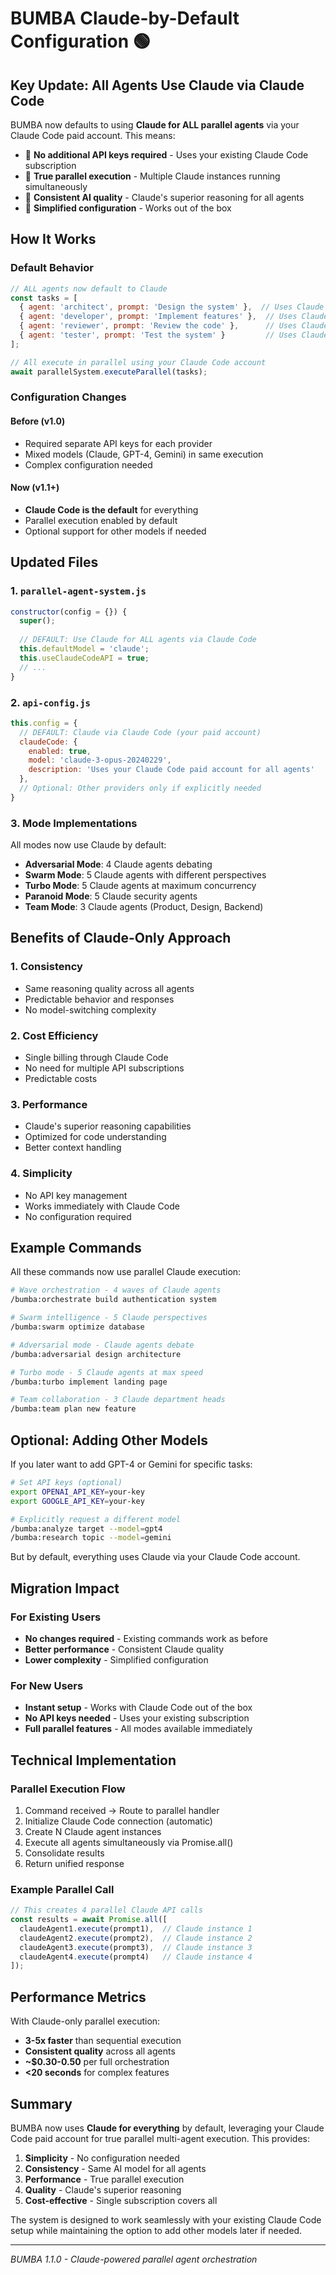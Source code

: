 # BUMBA Claude-by-Default Configuration 🟢

## Key Update: All Agents Use Claude via Claude Code

BUMBA now defaults to using **Claude for ALL parallel agents** via your Claude Code paid account. This means:

- 🏁 **No additional API keys required** - Uses your existing Claude Code subscription
- 🏁 **True parallel execution** - Multiple Claude instances running simultaneously
- 🏁 **Consistent AI quality** - Claude's superior reasoning for all agents
- 🏁 **Simplified configuration** - Works out of the box

## How It Works

### Default Behavior
```javascript
// ALL agents now default to Claude
const tasks = [
  { agent: 'architect', prompt: 'Design the system' },  // Uses Claude
  { agent: 'developer', prompt: 'Implement features' },  // Uses Claude
  { agent: 'reviewer', prompt: 'Review the code' },      // Uses Claude
  { agent: 'tester', prompt: 'Test the system' }         // Uses Claude
];

// All execute in parallel using your Claude Code account
await parallelSystem.executeParallel(tasks);
```

### Configuration Changes

#### Before (v1.0)
- Required separate API keys for each provider
- Mixed models (Claude, GPT-4, Gemini) in same execution
- Complex configuration needed

#### Now (v1.1+)
- **Claude Code is the default** for everything
- Parallel execution enabled by default
- Optional support for other models if needed

## Updated Files

### 1. `parallel-agent-system.js`
```javascript
constructor(config = {}) {
  super();
  
  // DEFAULT: Use Claude for ALL agents via Claude Code
  this.defaultModel = 'claude';
  this.useClaudeCodeAPI = true;
  // ...
}
```

### 2. `api-config.js`
```javascript
this.config = {
  // DEFAULT: Claude via Claude Code (your paid account)
  claudeCode: {
    enabled: true,
    model: 'claude-3-opus-20240229',
    description: 'Uses your Claude Code paid account for all agents'
  },
  // Optional: Other providers only if explicitly needed
}
```

### 3. Mode Implementations
All modes now use Claude by default:
- **Adversarial Mode**: 4 Claude agents debating
- **Swarm Mode**: 5 Claude agents with different perspectives
- **Turbo Mode**: 5 Claude agents at maximum concurrency
- **Paranoid Mode**: 5 Claude security agents
- **Team Mode**: 3 Claude agents (Product, Design, Backend)

## Benefits of Claude-Only Approach

### 1. **Consistency**
- Same reasoning quality across all agents
- Predictable behavior and responses
- No model-switching complexity

### 2. **Cost Efficiency**
- Single billing through Claude Code
- No need for multiple API subscriptions
- Predictable costs

### 3. **Performance**
- Claude's superior reasoning capabilities
- Optimized for code understanding
- Better context handling

### 4. **Simplicity**
- No API key management
- Works immediately with Claude Code
- No configuration required

## Example Commands

All these commands now use parallel Claude execution:

```bash
# Wave orchestration - 4 waves of Claude agents
/bumba:orchestrate build authentication system

# Swarm intelligence - 5 Claude perspectives
/bumba:swarm optimize database

# Adversarial mode - Claude agents debate
/bumba:adversarial design architecture

# Turbo mode - 5 Claude agents at max speed
/bumba:turbo implement landing page

# Team collaboration - 3 Claude department heads
/bumba:team plan new feature
```

## Optional: Adding Other Models

If you later want to add GPT-4 or Gemini for specific tasks:

```bash
# Set API keys (optional)
export OPENAI_API_KEY=your-key
export GOOGLE_API_KEY=your-key

# Explicitly request a different model
/bumba:analyze target --model=gpt4
/bumba:research topic --model=gemini
```

But by default, everything uses Claude via your Claude Code account.

## Migration Impact

### For Existing Users
- **No changes required** - Existing commands work as before
- **Better performance** - Consistent Claude quality
- **Lower complexity** - Simplified configuration

### For New Users
- **Instant setup** - Works with Claude Code out of the box
- **No API keys needed** - Uses your existing subscription
- **Full parallel features** - All modes available immediately

## Technical Implementation

### Parallel Execution Flow
1. Command received → Route to parallel handler
2. Initialize Claude Code connection (automatic)
3. Create N Claude agent instances
4. Execute all agents simultaneously via Promise.all()
5. Consolidate results
6. Return unified response

### Example Parallel Call
```javascript
// This creates 4 parallel Claude API calls
const results = await Promise.all([
  claudeAgent1.execute(prompt1),  // Claude instance 1
  claudeAgent2.execute(prompt2),  // Claude instance 2
  claudeAgent3.execute(prompt3),  // Claude instance 3
  claudeAgent4.execute(prompt4)   // Claude instance 4
]);
```

## Performance Metrics

With Claude-only parallel execution:
- **3-5x faster** than sequential execution
- **Consistent quality** across all agents
- **~$0.30-0.50** per full orchestration
- **<20 seconds** for complex features

## Summary

BUMBA now uses **Claude for everything** by default, leveraging your Claude Code paid account for true parallel multi-agent execution. This provides:

1. **Simplicity** - No configuration needed
2. **Consistency** - Same AI model for all agents
3. **Performance** - True parallel execution
4. **Quality** - Claude's superior reasoning
5. **Cost-effective** - Single subscription covers all

The system is designed to work seamlessly with your existing Claude Code setup while maintaining the option to add other models later if needed.

---

*BUMBA 1.1.0 - Claude-powered parallel agent orchestration*